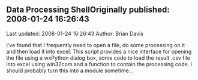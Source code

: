 ## Data Processing ShellOriginally published: 2008-01-24 16:26:43 
Last updated: 2008-01-24 16:26:43 
Author: Brian Davis 
 
I've found that I frequently need to open a file, do some processing on it and then load it into excel. This script provides a nice interface for opening the file using a wxPython dialog box, some code to load the result .csv file into excel using win32com and a function to contain the processing code. I should probably turn this into a module sometime...